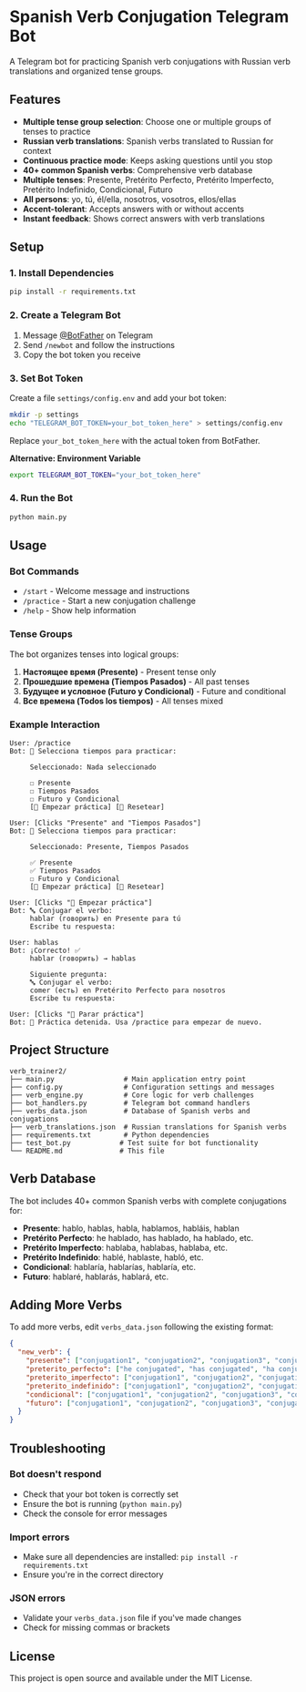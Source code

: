 # Spanish Verb Conjugation Telegram Bot

A Telegram bot for practicing Spanish verb conjugations with Russian verb translations and organized tense groups.

## Features

- **Multiple tense group selection**: Choose one or multiple groups of tenses to practice
- **Russian verb translations**: Spanish verbs translated to Russian for context
- **Continuous practice mode**: Keeps asking questions until you stop
- **40+ common Spanish verbs**: Comprehensive verb database
- **Multiple tenses**: Presente, Pretérito Perfecto, Pretérito Imperfecto, Pretérito Indefinido, Condicional, Futuro
- **All persons**: yo, tú, él/ella, nosotros, vosotros, ellos/ellas
- **Accent-tolerant**: Accepts answers with or without accents
- **Instant feedback**: Shows correct answers with verb translations

## Setup

### 1. Install Dependencies

```bash
pip install -r requirements.txt
```

### 2. Create a Telegram Bot

1. Message [@BotFather](https://t.me/botfather) on Telegram
2. Send `/newbot` and follow the instructions
3. Copy the bot token you receive

### 3. Set Bot Token

Create a file `settings/config.env` and add your bot token:

```bash
mkdir -p settings
echo "TELEGRAM_BOT_TOKEN=your_bot_token_here" > settings/config.env
```

Replace `your_bot_token_here` with the actual token from BotFather.

**Alternative: Environment Variable**
```bash
export TELEGRAM_BOT_TOKEN="your_bot_token_here"
```

### 4. Run the Bot

```bash
python main.py
```

## Usage

### Bot Commands

- `/start` - Welcome message and instructions
- `/practice` - Start a new conjugation challenge
- `/help` - Show help information

### Tense Groups

The bot organizes tenses into logical groups:

1. **Настоящее время (Presente)** - Present tense only
2. **Прошедшие времена (Tiempos Pasados)** - All past tenses
3. **Будущее и условное (Futuro y Condicional)** - Future and conditional
4. **Все времена (Todos los tiempos)** - All tenses mixed

### Example Interaction

```
User: /practice
Bot: 🎯 Selecciona tiempos para practicar:
     
     Seleccionado: Nada seleccionado
     
     ☐ Presente
     ☐ Tiempos Pasados  
     ☐ Futuro y Condicional
     [🎯 Empezar práctica] [🔄 Resetear]

User: [Clicks "Presente" and "Tiempos Pasados"]
Bot: 🎯 Selecciona tiempos para practicar:
     
     Seleccionado: Presente, Tiempos Pasados
     
     ✅ Presente
     ✅ Tiempos Pasados
     ☐ Futuro y Condicional
     [🎯 Empezar práctica] [🔄 Resetear]

User: [Clicks "🎯 Empezar práctica"]
Bot: 🔤 Conjugar el verbo:
     hablar (говорить) en Presente para tú
     Escribe tu respuesta:

User: hablas
Bot: ¡Correcto! ✅
     hablar (говорить) → hablas
     
     Siguiente pregunta:
     🔤 Conjugar el verbo:
     comer (есть) en Pretérito Perfecto para nosotros
     Escribe tu respuesta:

User: [Clicks "🛑 Parar práctica"]
Bot: 🛑 Práctica detenida. Usa /practice para empezar de nuevo.
```

## Project Structure

```
verb_trainer2/
├── main.py                 # Main application entry point
├── config.py               # Configuration settings and messages
├── verb_engine.py          # Core logic for verb challenges
├── bot_handlers.py         # Telegram bot command handlers
├── verbs_data.json         # Database of Spanish verbs and conjugations
├── verb_translations.json  # Russian translations for Spanish verbs
├── requirements.txt        # Python dependencies
├── test_bot.py            # Test suite for bot functionality
└── README.md              # This file
```

## Verb Database

The bot includes 40+ common Spanish verbs with complete conjugations for:

- **Presente**: hablo, hablas, habla, hablamos, habláis, hablan
- **Pretérito Perfecto**: he hablado, has hablado, ha hablado, etc.
- **Pretérito Imperfecto**: hablaba, hablabas, hablaba, etc.
- **Pretérito Indefinido**: hablé, hablaste, habló, etc.
- **Condicional**: hablaría, hablarías, hablaría, etc.
- **Futuro**: hablaré, hablarás, hablará, etc.

## Adding More Verbs

To add more verbs, edit `verbs_data.json` following the existing format:

```json
{
  "new_verb": {
    "presente": ["conjugation1", "conjugation2", "conjugation3", "conjugation4", "conjugation5", "conjugation6"],
    "preterito_perfecto": ["he conjugated", "has conjugated", "ha conjugated", "hemos conjugated", "habéis conjugated", "han conjugated"],
    "preterito_imperfecto": ["conjugation1", "conjugation2", "conjugation3", "conjugation4", "conjugation5", "conjugation6"],
    "preterito_indefinido": ["conjugation1", "conjugation2", "conjugation3", "conjugation4", "conjugation5", "conjugation6"],
    "condicional": ["conjugation1", "conjugation2", "conjugation3", "conjugation4", "conjugation5", "conjugation6"],
    "futuro": ["conjugation1", "conjugation2", "conjugation3", "conjugation4", "conjugation5", "conjugation6"]
  }
}
```

## Troubleshooting

### Bot doesn't respond
- Check that your bot token is correctly set
- Ensure the bot is running (`python main.py`)
- Check the console for error messages

### Import errors
- Make sure all dependencies are installed: `pip install -r requirements.txt`
- Ensure you're in the correct directory

### JSON errors
- Validate your `verbs_data.json` file if you've made changes
- Check for missing commas or brackets

## License

This project is open source and available under the MIT License.
